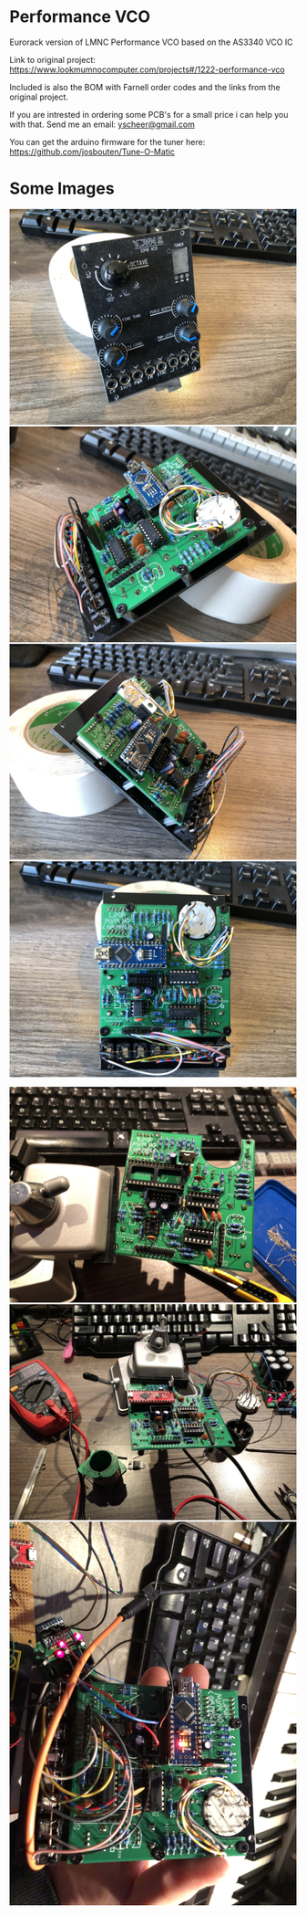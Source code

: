 # Performance VCO
Eurorack version of LMNC Performance VCO based on the AS3340 VCO IC

Link to original project: https://www.lookmumnocomputer.com/projects#/1222-performance-vco

Included is also the BOM with Farnell order codes and the links from the original project.

If you are intrested in ordering some PCB's for a small price i can help you with that. Send me an email: yscheer@gmail.com

You can get the arduino firmware for the tuner here: https://github.com/josbouten/Tune-O-Matic

# Some Images
![VCO 1](https://github.com/Yorams/performancevco/blob/master/Images/VCO1.jpg)
![VCO 2](https://github.com/Yorams/performancevco/blob/master/Images/VCO2.jpg)
![VCO 3](https://github.com/Yorams/performancevco/blob/master/Images/VCO3.jpg)
![VCO 4](https://github.com/Yorams/performancevco/blob/master/Images/VCO4.jpg)

![Build 1](https://github.com/Yorams/performancevco/blob/master/Images/Build1.jpeg)
![Build 2](https://github.com/Yorams/performancevco/blob/master/Images/Build2.jpeg)
![Build 3](https://github.com/Yorams/performancevco/blob/master/Images/Build3.JPG)
